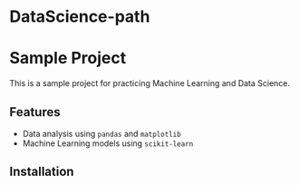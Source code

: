 # DataScience-path


# Sample Project

This is a sample project for practicing Machine Learning and Data Science.

## Features
- Data analysis using `pandas` and `matplotlib`
- Machine Learning models using `scikit-learn`

## Installation

